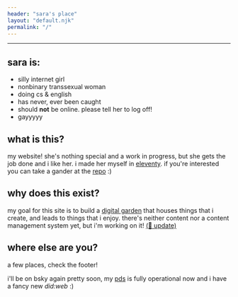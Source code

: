 ```yaml
---
header: "sara's place"
layout: "default.njk"
permalink: "/"
---
```


---

## sara is:
- silly internet girl
- nonbinary transsexual woman
- doing cs & english
- has never, ever been caught
- should **not** be online. please tell her to log off!
- gayyyyy

## what is this?

my website! she's nothing special and a work in progress, but she gets the job done and i like her. i made her myself in [eleventy](https://11ty.dev). if you're interested you can take a gander at the [repo](https://github.com/sarasocial/sarasocial.github.io) :)

## why does this exist?

my goal for this site is to build a [digital garden](https://maggieappleton.com/garden-history) that houses things that i create, and leads to things that i enjoy. there's neither content nor a content management system yet, but i'm working on it! [(🌱 update)](/botany-idea/)

## where else are you?

a few places, check the footer!

i'll be on bsky again pretty soon, my [pds](https://pds.sarasoci.al) is fully operational now and i have a fancy new *did:web* :)